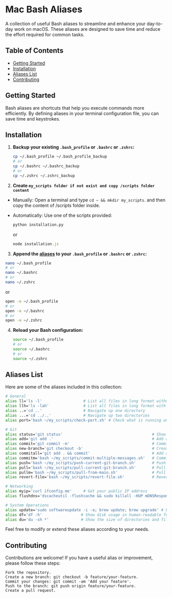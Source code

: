 # Mac Bash Aliases

A collection of useful Bash aliases to streamline and enhance your day-to-day work on macOS. These aliases are designed to save time and reduce the effort required for common tasks.

## Table of Contents

- [Getting Started](#getting-started)
- [Installation](#installation)
- [Aliases List](#aliases-list)
- [Contributing](#contributing)

## Getting Started

Bash aliases are shortcuts that help you execute commands more efficiently. By defining aliases in your terminal configuration file, you can save time and keystrokes.

## Installation

1. **Backup your existing `.bash_profile` or `.bashrc` or `.zshrc`:**

   ```sh
   cp ~/.bash_profile ~/.bash_profile_backup
   # or
   cp ~/.bashrc ~/.bashrc_backup
   # or
   cp ~/.zshrc ~/.zshrc_backup
   ```

2. **Create `my_scripts folder if not exist and copy /scripts folder content`**

- Manually:
  Open a terminal and type `cd ~ && mkdir my_scripts`. and then copy the content of /scripts folder inside.
- Automatically:
  Use one of the scripts provided:

  ```python
  python installation.py
  ```

  or

  ```javascript
  node installation.js
  ```

3. **Append the [aliases](https://github.com/FranciscoDiazPaccot73/git-mac-alias/blob/main/ALIAS.md) to your `.bash_profile` or `.bashrc` or `.zshrc`:**

```sh
nano ~/.bash_profile
# or
nano ~/.bashrc
# or
nano ~/.zshrc
```

or

```sh
open -e ~/.bash_profile
# or
open -e ~/.bashrc
# or
open -e ~/.zshrc
```

4. **Reload your Bash configuration:**

   ```sh
   source ~/.bash_profile
   # or
   source ~/.bashrc
   # or
   source ~/.zshrc
   ```

## Aliases List

Here are some of the aliases included in this collection:

```sh
# General
alias ll='ls -l'                  # List all files in long format without hidden files
alias llh='ls -lah'               # List all files in long format with hidden files
alias ..='cd ..'                  # Navigate up one directory
alias ...='cd ../..'              # Navigate up two directories
alias port='bash ~/my_scripts/check-port.sh' # Check what is running on a port

# Git
alias status='git status'                                       # Show the working tree status
alias add='git add .'                                           # Add all changes
alias commit='git commit -m'                                    # Commit with a message
alias new-branch='git checkout -b'                              # Create a new local branch
alias commitall='git add . && commit'                           # Add all changes and commit with a message
alias commitm='bash ~/my_scripts/commit-multiple-messages.sh'   # Commit with multiple messages
alias push='bash ~/my_scripts/push-current-git-branch.sh'       # Push changes to the remote repository
alias pull='bash ~/my_scripts/pull-current-git-branch.sh'       # Pull changes from current remote branch
alias pullm='bash ~/my_scripts/pull-from-main.sh'               # Pull changes from main or master branch
alias revert-file='bash ~/my_scripts/revert-file.sh'            # Revert file from a remote branch

# Networking
alias myip='curl ifconfig.me'     # Get your public IP address
alias flushdns='dscacheutil -flushcache && sudo killall -HUP mDNSResponder' # Flush DNS cache

# System Operations
alias update='sudo softwareupdate -i -a; brew update; brew upgrade' # Update macOS and Homebrew packages
alias df='df -h'                 # Show disk usage in human-readable format
alias du='du -sh *'              # Show the size of directories and files in human-readable format
```

Feel free to modify or extend these aliases according to your needs.

## Contributing

Contributions are welcome! If you have a useful alias or improvement, please follow these steps:

```
Fork the repository.
Create a new branch: git checkout -b feature/your-feature.
Commit your changes: git commit -am 'Add your feature'.
Push to the branch: git push origin feature/your-feature.
Create a pull request.
```
